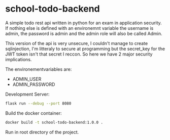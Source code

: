 # school-todo-backend
A simple todo rest api written in python for an exam in application security.
If nothing else is defined with an environemnt variable the username is admin, the password is admin and the admin role will also be called Admin.

This version of the api is very unsecure, I couldn't manage to create sqlinjection, I'm litteraly to secure at programming but the secret_key for the JWT token isn't that secret I reccon. So here we have 2 major security implications.

The environementvariables are:
- ADMIN_USER
- ADMIN_PASSWORD

Development Server:
```bash
flask run --debug --port 8080
```
Build the docker container:
```bash
docker build -t school-todo-backend:1.0.0 .
```
Run in root directory of the project.
